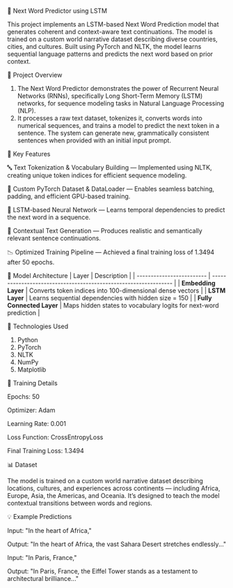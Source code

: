 🧠 Next Word Predictor using LSTM

This project implements an LSTM-based Next Word Prediction model that generates coherent and context-aware text continuations. The model is trained on a custom world narrative dataset describing diverse countries, cities, and cultures. Built using PyTorch and NLTK, the model learns sequential language patterns and predicts the next word based on prior context.

🚀 Project Overview

1. The Next Word Predictor demonstrates the power of Recurrent Neural Networks (RNNs), specifically Long Short-Term Memory (LSTM) networks, for sequence modeling tasks in Natural Language Processing (NLP).
2. It processes a raw text dataset, tokenizes it, converts words into numerical sequences, and trains a model to predict the next token in a sentence. The system can generate new, grammatically consistent sentences when provided with an initial input prompt.

🧩 Key Features

🔤 Text Tokenization & Vocabulary Building — Implemented using NLTK, creating unique token indices for efficient sequence modeling.

🧱 Custom PyTorch Dataset & DataLoader — Enables seamless batching, padding, and efficient GPU-based training.

🧮 LSTM-based Neural Network — Learns temporal dependencies to predict the next word in a sequence.

🧠 Contextual Text Generation — Produces realistic and semantically relevant sentence continuations.

📉 Optimized Training Pipeline — Achieved a final training loss of 1.3494 after 50 epochs.

🧠 Model Architecture
| Layer                     | Description                                                      |
| ------------------------- | ---------------------------------------------------------------- |
| **Embedding Layer**       | Converts token indices into 100-dimensional dense vectors        |
| **LSTM Layer**            | Learns sequential dependencies with hidden size = 150            |
| **Fully Connected Layer** | Maps hidden states to vocabulary logits for next-word prediction |

🧰 Technologies Used

1. Python
2. PyTorch
3. NLTK
4. NumPy
5. Matplotlib

🧪 Training Details

Epochs: 50

Optimizer: Adam

Learning Rate: 0.001

Loss Function: CrossEntropyLoss

Final Training Loss: 1.3494

📊 Dataset

The model is trained on a custom world narrative dataset describing locations, cultures, and experiences across continents — including Africa, Europe, Asia, the Americas, and Oceania.
It’s designed to teach the model contextual transitions between words and regions.

💡 Example Predictions

Input:
"In the heart of Africa,"

Output:
"In the heart of Africa, the vast Sahara Desert stretches endlessly..."

Input:
"In Paris, France,"

Output:
"In Paris, France, the Eiffel Tower stands as a testament to architectural brilliance..."
